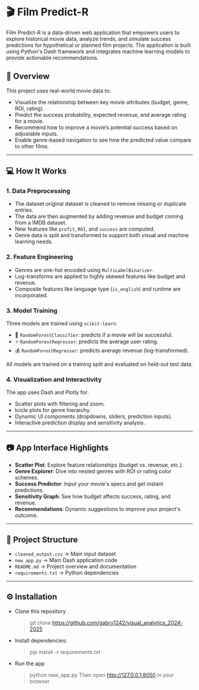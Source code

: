 # 🎬 Film Predict-R

Film Predict-R is a data-driven web application that empowers users to explore historical movie data, analyze trends, and simulate success predictions for hypothetical or planned film projects. The application is built using Python's Dash framework and integrates machine learning models to provide actionable recommendations.

## 🎥 Overview

This project uses real-world movie data to:

- Visualize the relationship between key movie attributes (budget, genre, ROI, rating).
- Predict the success probability, expected revenue, and average rating for a movie.
- Recommend how to improve a movie’s potential success based on adjustable inputs.
- Enable genre-based navigation to see how the predicted value compare to other films.

---

## 💻 How It Works

### 1. **Data Preprocessing**
- The dataset original dataset is cleaned to remove missing or duplicate entries.
- The data are then augmented by adding revenue and budget coming from a IMDB dataset.
- New features like `profit`, `ROI`, and `success` are computed.
- Genre data is split and transformed to support both visual and machine learning needs.

### 2. **Feature Engineering**
- Genres are one-hot encoded using `MultiLabelBinarizer`.
- Log-transforms are applied to highly skewed features like budget and revenue.
- Composite features like language type (`is_english`) and runtime are incorporated.

### 3. **Model Training**
Three models are trained using `scikit-learn`:
- 🎯 `RandomForestClassifier`: predicts if a movie will be successful.
- ⭐ `RandomForestRegressor`: predicts the average user rating.
- 💰 `RandomForestRegressor`: predicts average revenue (log-transformed).

All models are trained on a training split and evaluated on held-out test data.

### 4. **Visualization and Interactivity**
The app uses Dash and Plotly for:
- Scatter plots with filtering and zoom.
- Icicle plots for genre hierarchy.
- Dynamic UI components (dropdowns, sliders, prediction inputs).
- Interactive prediction display and sensitivity analysis.

---

## 📷 App Interface Highlights

- **Scatter Plot**: Explore feature relationships (budget vs. revenue, etc.).
- **Genre Explorer**: Dive into nested genres with ROI or rating color schemes.
- **Success Predictor**: Input your movie's specs and get instant predictions.
- **Sensitivity Graph**: See how budget affects success, rating, and revenue.
- **Recommendations**: Dynamic suggestions to improve your project's outcome.

---

## 📁 Project Structure
- `cleaned_output.csv` → Main input dataset 
- `new_app.py` → Main Dash application code
- `README.md` → Project overview and documentation
- `requirements.txt` → Python dependencies 

---

## ⚙️ Installation

- Clone this repository
    >git clone https://github.com/gabry1242/visual_analytics_2024-2025

- Install dependencies:
    >pip install -r requirements.txt

- Run the app
    >python new_app.py
    >Then open http://127.0.0.1:8050 in your browser
